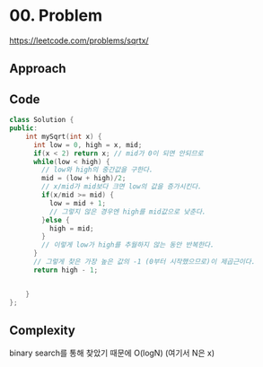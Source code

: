 # 00. Problem

https://leetcode.com/problems/sqrtx/

## Approach

## Code

```cpp
class Solution {
public:
    int mySqrt(int x) {
      int low = 0, high = x, mid;
      if(x < 2) return x; // mid가 0이 되면 안되므로
      while(low < high) {
        // low와 high의 중간값을 구한다.
        mid = (low + high)/2;
        // x/mid가 mid보다 크면 low의 값을 증가시킨다.
        if(x/mid >= mid) {
          low = mid + 1;
          // 그렇지 않은 경우엔 high를 mid값으로 낮춘다.
        }else {
          high = mid;
        }
        // 이렇게 low가 high를 추월하지 않는 동안 반복한다.
      }
      // 그렇게 찾은 가장 높은 값의 -1 (0부터 시작했으므로)이 제곱근이다.
      return high - 1;


    }
};
```

## Complexity

binary search를 통해 찾았기 때문에 O(logN) (여기서 N은 x)
